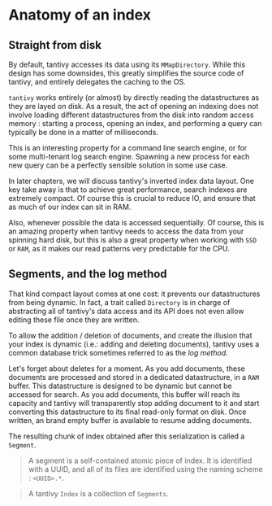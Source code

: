 # Anatomy of an index

## Straight from disk

By default, tantivy accesses its data using its `MMapDirectory`. 
While this design has some downsides, this greatly simplifies the source code of tantivy, 
and entirely delegates the caching to the OS.

`tantivy` works entirely (or almost) by directly reading the datastructures as they are layed on disk.
As a result, the act of opening an indexing does not involve loading different datastructures 
from the disk into random access memory : starting a process, opening an index, and performing a query 
can typically be done in a matter of milliseconds. 

This is an interesting property for a command line search engine, or for some multi-tenant log search engine.
Spawning a new process for each new query can be a perfectly sensible solution in some use case.

In later chapters, we will discuss tantivy's inverted index data layout.
One key take away is that to achieve great performance, search indexes are extremely compact. 
Of course this is crucial to reduce IO, and ensure that as much of our index can sit in RAM.

Also, whenever possible the data is accessed sequentially. Of course, this is an amazing property when tantivy needs to access
the data from your spinning hard disk, but this is also a great property when working with `SSD` or `RAM`, 
as it makes our read patterns very predictable for the CPU.


## Segments, and the log method

That kind compact layout comes at one cost: it prevents our datastructures from being dynamic.
In fact, a trait called `Directory` is in charge of abstracting all of tantivy's data access
and its API does not even allow editing these file once they are written.

To allow the addition / deletion of documents, and create the illusion that
your index is dynamic (i.e.: adding and deleting documents), tantivy uses a common database trick sometimes
referred to as the *log method*.

Let's forget about deletes for a moment. As you add documents, these documents are processed and stored in 
a dedicated datastructure, in a `RAM` buffer. This datastructure is designed to be dynamic but 
cannot be accessed for search. As you add documents, this buffer will reach its capacity and tantivy will
transparently stop adding document to it and start converting this datastructure to its final
read-only format on disk. Once written, an brand empty buffer is available to resume adding documents. 

The resulting chunk of index obtained after this serialization is called a `Segment`.

> A segment is a self-contained atomic piece of index. It is identified with a UUID, and all of its files
are identified using the naming scheme : `<UUID>.*`.


> A tantivy `Index` is a collection of `Segments`.